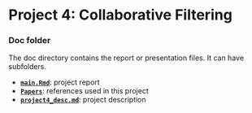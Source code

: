 # Project 4: Collaborative Filtering

### Doc folder

The doc directory contains the report or presentation files. It can have subfolders.  
+ [**`main.Rmd`**](main.Rmd): project report  
+ [**`Papers`**](Papers/): references used in this project  
+ [**`project4_desc.md`**](project4_desc.md): project description  
